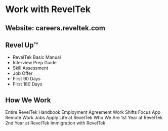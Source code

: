# Work with RevelTek

## Website: careers.reveltek.com

## Revel Up™️
* RevelTek Basic Manual
* Interview Prep Guide
* Skill Assessment
* Job Offer
* First 90 Days
* First 180 Days

## How We Work
Entire RevelTek 
Handbook
Employment Agreement
Work Shifts
Focus App
Remote Work
Jobs
Apply
Life at RevelTek
Who We Are
1st Year at RevelTek
2nd Year at RevelTek
Immigration with RevelTek
